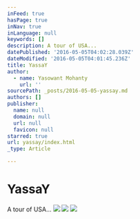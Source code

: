 ```yaml
---
inFeed: true
hasPage: true
inNav: true
inLanguage: null
keywords: []
description: A tour of USA...
datePublished: '2016-05-05T04:02:28.039Z'
dateModified: '2016-05-05T04:01:45.236Z'
title: YassaY
author:
  - name: Yasowant Mohanty
    url: ''
sourcePath: _posts/2016-05-05-yassay.md
authors: []
publisher:
  name: null
  domain: null
  url: null
  favicon: null
starred: true
url: yassay/index.html
_type: Article

---
```

# YassaY

A tour of USA...
![](https://s3-us-west-2.amazonaws.com/the-grid-img/p/77b9a42f991af00c3da893ab6936a12745355359.jpg)
![](https://the-grid-user-content.s3-us-west-2.amazonaws.com/b821177c-f985-41e4-81ad-667ac64672cc.jpg)
![](https://s3-us-west-2.amazonaws.com/the-grid-img/p/50bb85bb065b2cc39974562eb26b21b1040ef284.jpg)